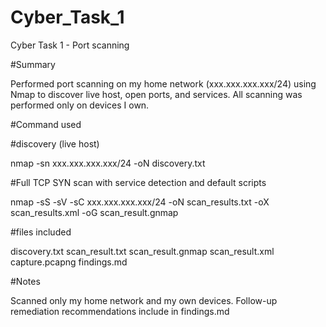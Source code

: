 # Cyber_Task_1
Cyber Task 1 - Port scanning

#Summary

Performed port scanning on my home network (xxx.xxx.xxx.xxx/24) using Nmap to discover live host, open ports, and services. All scanning was performed only on devices I own.

#Command used

#discovery (live host)

nmap -sn xxx.xxx.xxx.xxx/24 -oN discovery.txt

#Full TCP SYN scan with service detection and default scripts


nmap -sS -sV -sC xxx.xxx.xxx.xxx/24 -oN scan_results.txt -oX scan_results.xml -oG scan_result.gnmap

#files included


discovery.txt
scan_result.txt
scan_result.gnmap
scan_result.xml
capture.pcapng
findings.md

#Notes


Scanned only my home network and my own devices.
Follow-up remediation recommendations include in findings.md
